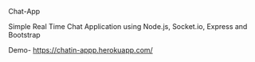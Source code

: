 Chat-App

Simple Real Time Chat Application using Node.js, Socket.io, Express and Bootstrap


Demo- https://chatin-appp.herokuapp.com/
